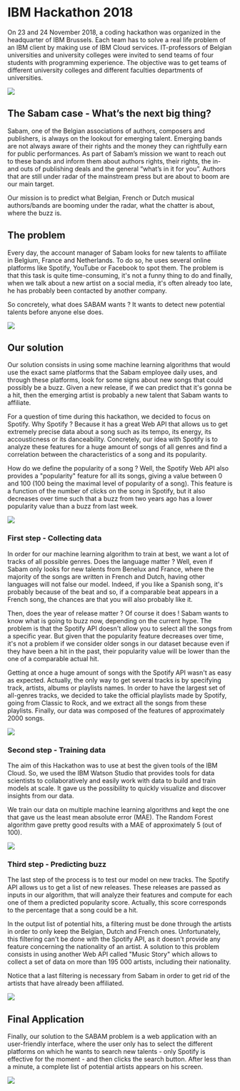 # IBM Hackathon 2018

On 23 and 24 November 2018, a coding hackathon was organized in the headquarter of IBM Brussels. Each team has to solve a real life problem of an IBM client by making use of IBM Cloud services. IT-professors of Belgian universities and university colleges were invited to send teams of four students with programming experience. The objective was to get teams of different university colleges and different faculties departments of universities.

![](Slides/0_watson.png)


## The Sabam case - What’s the next big thing?

Sabam, one of the Belgian associations of authors, composers and publishers, is always on the lookout for emerging talent. Emerging bands are not always aware of their rights and the money they can rightfully earn for public performances. As part of Sabam’s mission we want to reach out to these bands and inform them about authors rights, their rights, the in- and outs of publishing deals and the general “what’s in it for you”. Authors that are still under radar of the mainstream press but are about to boom are our main target.

Our mission is to predict what Belgian, French or Dutch musical authors/bands are booming under the radar, what the chatter is about, where the buzz is.


## The problem

Every day, the account manager of Sabam looks for new talents to affiliate in Belgium, France and Netherlands. To do so, he uses several online platforms like Spotify, YouTube or Facebook to spot them. The problem is that this task is quite time-consuming, it's not a funny thing to do and finally, when we talk about a new artist on a social media, it's often already too late, he has probably been contacted by another company.

So concretely, what does SABAM wants ? It wants to detect new potential talents before anyone else does.

![](Slides/2_problem.png)


## Our solution

Our solution consists in using some machine learning algorithms that would use the exact same platforms that the Sabam employee daily uses, and through these platforms, look for some signs about new songs that could possibly be a buzz. Given a new release, if we can predict that it's gonna be a hit, then the emerging artist is probably a new talent that Sabam wants to affiliate.

For a question of time during this hackathon, we decided to focus on Spotify. Why Spotify ? Because it has a great Web API that allows us to get extremely precise data about a song such as its tempo, its energy, its accousticness or its danceability. Concretely, our idea with Spotify is to analyze these features for a huge amount of songs of all genres and find a correlation between the characteristics of a song and its popularity.

How do we define the popularity of a song ? Well, the Spotify Web API also provides a "popularity" feature for all its songs, giving a value between 0 and 100 (100 being the maximal level of popularity of a song). This feature is a function of the number of clicks on the song in Spotify, but it also decreases over time such that a buzz from two years ago has a lower popularity value than a buzz from last week.

![](Slides/4_solution(1).png)


### First step - Collecting data

In order for our machine learning algorithm to train at best, we want a lot of tracks of all possible genres. Does the language matter ? Well, even if Sabam only looks for new talents from Benelux and France, where the majority of the songs are written in French and Dutch, having other languages will not false our model. Indeed, if you like a Spanish song, it's probably because of the beat and so, if a comparable beat appears in a French song, the chances are that you will also probably like it.

Then, does the year of release matter ? Of course it does ! Sabam wants to know what is going to buzz now, depending on the current hype. The problem is that the Spotify API doesn't allow you to select all the songs from a specific year. But given that the popularity feature decreases over time, it's not a problem if we consider older songs in our dataset because even if they have been a hit in the past, their popularity value will be lower than the one of a comparable actual hit.

Getting at once a huge amount of songs with the Spotify API wasn't as easy as expected. Actually, the only way to get several tracks is by specifying track, artists, albums or playlists names. In order to have the largest set of all-genres tracks, we decided to take the official playlists made by Spotify, going from Classic to Rock, and we extract all the songs from these playlists. Finally, our data was composed of the features of approximately 2000 songs.

![](Slides/5_collect.png)


### Second step - Training data

The aim of this Hackathon was to use at best the given tools of the IBM Cloud. So, we used the IBM Watson Studio that provides tools for data scientists to collaboratively and easily work with data to build and train models at scale. It gave us the possibility to quickly visualize and discover insights from our data.

We train our data on multiple machine learning algorithms and kept the one that gave us the least mean absolute error (MAE). The Random Forest algorithm gave pretty good results with a MAE of approximately 5 (out of 100).

![](Slides/6_train.png)


### Third step - Predicting buzz
The last step of the process is to test our model on new tracks. The Spotify API allows us to get a list of new releases. These releases are passed as inputs in our algorithm, that will analyze their features and compute for each one of them a predicted popularity score. Actually, this score corresponds to the percentage that a song could be a hit.

In the output list of potential hits, a filtering must be done through the artists in order to only keep the Belgian, Dutch and French ones. Unfortunately, this filtering can't be done with the Spotify API, as it doesn't provide any feature concerning the nationality of an artist. A solution to this problem consists in using another Web API called "Music Story" which allows to collect a set of data on more than 195 000 artists, including their nationality.

Notice that a last filtering is necessary from Sabam in order to get rid of the artists that have already been affiliated.

![](Slides/7_predict.png)


## Final Application

Finally, our solution to the SABAM problem is a web application with an user-friendly interface, where the user only has to select the different platforms on which he wants to search new talents - only Spotify is effective for the moment - and then clicks the search button. After less than a minute, a complete list of potential artists appears on his screen.

![](Slides/8_app.png)
